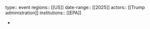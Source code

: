 type:: event
regions:: [[US]]
date-range:: [[2025]]
actors:: [[Trump administration]]
institutions:: [[EPA]]

-